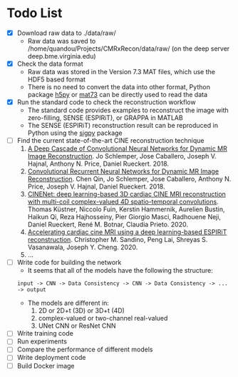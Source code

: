 # Todo List
- [x] Download raw data to ./data/raw/
   - Raw data was saved to /home/quandou/Projects/CMRxRecon/data/raw/ (on the deep server deep.bme.virginia.edu)
- [x] Check the data format
   - Raw data was stored in the Version 7.3 MAT files, which use the HDF5 based format
   - There is no need to convert the data into other format, Python package [h5py](https://docs.h5py.org/en/stable/index.html) or [mat73](https://github.com/skjerns/mat7.3) can be directly used to read the data
- [x] Run the standard code to check the reconstruction workflow
   - The standard code provides examples to reconstruct the image with zero-filling, SENSE (ESPIRiT), or GRAPPA in MATLAB
   - The SENSE (ESPIRiT) reconstruction result can be reproduced in Python using the [sigpy](https://sigpy.readthedocs.io/en/latest/) package
- [ ] Find the current state-of-the-art CINE reconstruction technique
   1. [A Deep Cascade of Convolutional Neural Networks for Dynamic MR Image Reconstruction](https://ieeexplore.ieee.org/document/8067520). Jo Schlemper, Jose Caballero, Joseph V. Hajnal, Anthony N. Price, Daniel Rueckert. 2018.
   2. [Convolutional Recurrent Neural Networks for Dynamic MR Image Reconstruction](https://ieeexplore.ieee.org/document/8425639). Chen Qin, Jo Schlemper, Jose Caballero, Anthony N. Price, Joseph V. Hajnal, Daniel Rueckert. 2018.
   3. [CINENet: deep learning-based 3D cardiac CINE MRI reconstruction with multi-coil complex-valued 4D spatio-temporal convolutions](https://www.nature.com/articles/s41598-020-70551-8). Thomas Küstner, Niccolo Fuin, Kerstin Hammernik, Aurelien Bustin, Haikun Qi, Reza Hajhosseiny, Pier Giorgio Masci, Radhouene Neji, Daniel Rueckert, René M. Botnar, Claudia Prieto. 2020.
   4. [Accelerating cardiac cine MRI using a deep learning-based ESPIRiT reconstruction](https://onlinelibrary.wiley.com/doi/10.1002/mrm.28420). Christopher M. Sandino, Peng Lai, Shreyas S. Vasanawala, Joseph Y. Cheng. 2020.
   5. ... 
- [ ] Write code for building the network
   - It seems that all of the models have the following the structure:
   ```
   input -> CNN -> Data Consistency -> CNN -> Data Consistency -> ... -> output
   ```
   - The models are different in:
      1. 2D or 2D+t (3D) or 3D+t (4D)
      2. complex-valued or two-channel real-valued
      3. UNet CNN or ResNet CNN
- [ ] Write training code
- [ ] Run experiments
- [ ] Compare the performance of different models
- [ ] Write deployment code
- [ ] Build Docker image
